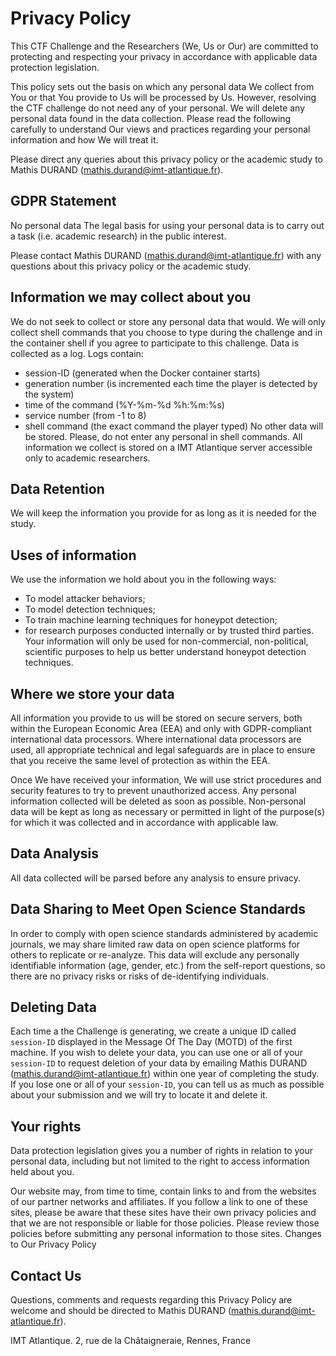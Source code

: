 
# Privacy Policy

This CTF Challenge and the Researchers (We, Us or Our) are committed to protecting and respecting your privacy in accordance with applicable data protection legislation.

This policy sets out the basis on which any personal data We collect from You or that You provide to Us will be processed by Us. 
However, resolving the CTF challenge do not need any of your personal.
We will delete any personal data found in the data collection.
Please read the following carefully to understand Our views and practices regarding your personal information and how We will treat it.

Please direct any queries about this privacy policy or the academic study to Mathis DURAND (mathis.durand@imt-atlantique.fr).

## GDPR Statement

No personal data 
The legal basis for using your personal data is to carry out a task (i.e. academic research) in the public interest.

Please contact Mathis DURAND (mathis.durand@imt-atlantique.fr) with any questions about this privacy policy or the academic study.

## Information we may collect about you

We do not seek to collect or store any personal data that would.
We will only collect shell commands that you choose to type during the challenge and in the container shell if you agree to participate to this challenge.
Data is collected as a log.
Logs contain:
- session-ID (generated when the Docker container starts)
- generation number (is incremented each time the player is detected by the system)
- time of the command (%Y-%m-%d %h:%m:%s)
- service number (from -1 to 8)
- shell command (the exact command the player typed)
No other data will be stored.
Please, do not enter any personal in shell commands.
All information we collect is stored on a IMT Atlantique server accessible only to academic researchers.

## Data Retention

We will keep the information you provide for as long as it is needed for the study.

## Uses of information

We use the information we hold about you in the following ways: 
- To model attacker behaviors;
- To model detection techniques;
- To train machine learning techniques for honeypot detection;
- for research purposes conducted internally or by trusted third parties.
Your information will only be used for non-commercial, non-political, scientific purposes to help us better understand honeypot detection techniques.

## Where we store your data

All information you provide to us will be stored on secure servers, both within the European Economic Area (EEA) and only with GDPR-compliant international data processors. 
Where international data processors are used, all appropriate technical and legal safeguards are in place to ensure that you receive the same level of protection as within the EEA.

Once We have received your information, We will use strict procedures and security features to try to prevent unauthorized access. 
Any personal information collected will be deleted as soon as possible.
Non-personal data will be kept as long as necessary or permitted in light of the purpose(s) for which it was collected and in accordance with applicable law.

## Data Analysis

All data collected will be parsed before any analysis to ensure privacy. 

## Data Sharing to Meet Open Science Standards

In order to comply with open science standards administered by academic journals, we may share limited raw data on open science platforms for others to replicate or re-analyze. 
This data will exclude any personally identifiable information (age, gender, etc.) from the self-report questions, so there are no privacy risks or risks of de-identifying individuals.

## Deleting Data

Each time a the Challenge is generating, we create a unique ID called `session-ID` displayed in the Message Of The Day (MOTD) of the first machine.
If you wish to delete your data, you can use one or all of your `session-ID` to request deletion of your data by emailing Mathis DURAND (mathis.durand@imt-atlantique.fr) within one year of completing the study. If you lose one or all of your `session-ID`, you can tell us as much as possible about your submission and we will try to locate it and delete it.

## Your rights

Data protection legislation gives you a number of rights in relation to your personal data, including but not limited to the right to access information held about you.

Our website may, from time to time, contain links to and from the websites of our partner networks and affiliates. If you follow a link to one of these sites, please be aware that these sites have their own privacy policies and that we are not responsible or liable for those policies. Please review those policies before submitting any personal information to those sites.
Changes to Our Privacy Policy

## Contact Us

Questions, comments and requests regarding this Privacy Policy are welcome and should be directed to Mathis DURAND (mathis.durand@imt-atlantique.fr).

IMT Atlantique. 
2, rue de la Châtaigneraie, 
Rennes, 
France
